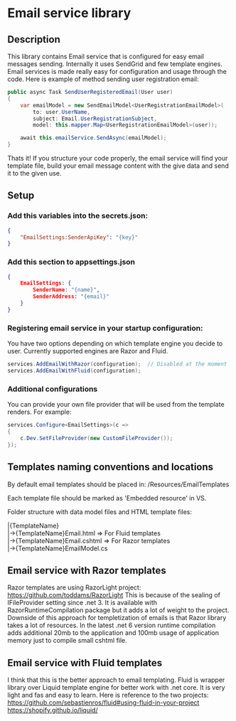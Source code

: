 ﻿# Email service library

## Description
This library contains Email service that is configured for easy email messages sending.
Internally it uses SendGrid and few template engines. Email services is made really easy
for configuration and usage through the code. Here is example of method sending user 
registration email:

```C#
public async Task SendUserRegisteredEmail(User user)
{
    var emailModel = new SendEmailModel<UserRegistrationEmailModel>(
        to: user.UserName,
        subject: Email.UserRegistrationSubject,
        model: this.mapper.Map<UserRegistrationEmailModel>(user));

    await this.emailService.SendAsync(emailModel);
}
```
Thats it! If you structure your code properly, the email service will find your template 
file, build your email message content with the give data and send it to the given use. 

## Setup
### Add this variables into the secrets.json:
```JSON
{
	"EmailSettings:SenderApiKey": "{key}"
}
```

### Add this section to appsettings.json
```JSON
{
	EmailSettings: {
		SenderName: "{name}",
		SenderAddress: "{email}"
	}
}
```

### Registering email service in your startup configuration:
You have two options depending on which template engine you 
decide to user. Currently supported engines are Razor and Fluid.
```C#
services.AddEmailWithRazor(configuration);  // Disabled at the moment
services.AddEmailWithFluid(configuration);
```

### Additional configurations
You can provide your own file provider that will be used from
the template renders. For example:
```C#
services.Configure<EmailSettings>(c =>
{
    c.Dev.SetFileProvider(new CustomFileProvider());
});
```

## Templates naming conventions and locations
By default email templates should be placed in:
/Resources/EmailTemplates

Each template file should be marked as 'Embedded resource' in VS.

Folder structure with data model files and HTML template files:

|{TemplateName}<br>
|->{TemplateName}Email.html  => For Fluid templates<br>
|->{TemplateName}Email.cshtml => For Razor templates<br>
|->{TemplateName}EmailModel.cs<br>

## Email service with Razor templates
Razor templates are using RazorLight project: https://github.com/toddams/RazorLight
This is because of the sealing of IFileProvider setting since .net 3.
It is available with RazorRuntimeCompilation package but it adds a lot of weight to the project.
Downside of this approach for templetization of emails is that Razor library takes a lot of 
resources. In the latest .net 6 version runtime compilation adds additional 20mb to the 
application and 100mb usage of application memory just to compile small cshtml file. 

## Email service with Fluid templates
I think that this is the better approach to email templating. Fluid is wrapper library
over Liquid template engine for better work with .net core. It is very light and fas 
and easy to learn. Here is reference to the two projects:
https://github.com/sebastienros/fluid#using-fluid-in-your-project
https://shopify.github.io/liquid/
